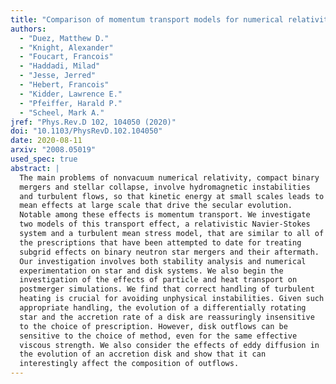 ```yaml
---
title: "Comparison of momentum transport models for numerical relativity"
authors:
  - "Duez, Matthew D."
  - "Knight, Alexander"
  - "Foucart, Francois"
  - "Haddadi, Milad"
  - "Jesse, Jerred"
  - "Hebert, Francois"
  - "Kidder, Lawrence E."
  - "Pfeiffer, Harald P."
  - "Scheel, Mark A."
jref: "Phys.Rev.D 102, 104050 (2020)"
doi: "10.1103/PhysRevD.102.104050"
date: 2020-08-11
arxiv: "2008.05019"
used_spec: true
abstract: |
  The main problems of nonvacuum numerical relativity, compact binary
  mergers and stellar collapse, involve hydromagnetic instabilities
  and turbulent flows, so that kinetic energy at small scales leads to
  mean effects at large scale that drive the secular evolution.
  Notable among these effects is momentum transport. We investigate
  two models of this transport effect, a relativistic Navier-Stokes
  system and a turbulent mean stress model, that are similar to all of
  the prescriptions that have been attempted to date for treating
  subgrid effects on binary neutron star mergers and their aftermath.
  Our investigation involves both stability analysis and numerical
  experimentation on star and disk systems. We also begin the
  investigation of the effects of particle and heat transport on
  postmerger simulations. We find that correct handling of turbulent
  heating is crucial for avoiding unphysical instabilities. Given such
  appropriate handling, the evolution of a differentially rotating
  star and the accretion rate of a disk are reassuringly insensitive
  to the choice of prescription. However, disk outflows can be
  sensitive to the choice of method, even for the same effective
  viscous strength. We also consider the effects of eddy diffusion in
  the evolution of an accretion disk and show that it can
  interestingly affect the composition of outflows.
---
```

